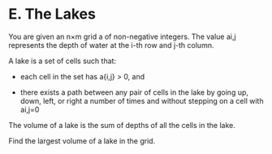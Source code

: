 # E. The Lakes

You are given an n×m grid a of non-negative integers.
The value ai,j represents the depth of water at the i-th row and j-th column.

A lake is a set of cells such that:

- each cell in the set has a{i,j} > 0, and

- there exists a path between any pair of cells in the lake
  by going up, down, left, or right a number of times
  and without stepping on a cell with ai,j=0

The volume of a lake is the sum of depths of all the cells in the lake.

Find the largest volume of a lake in the grid.
